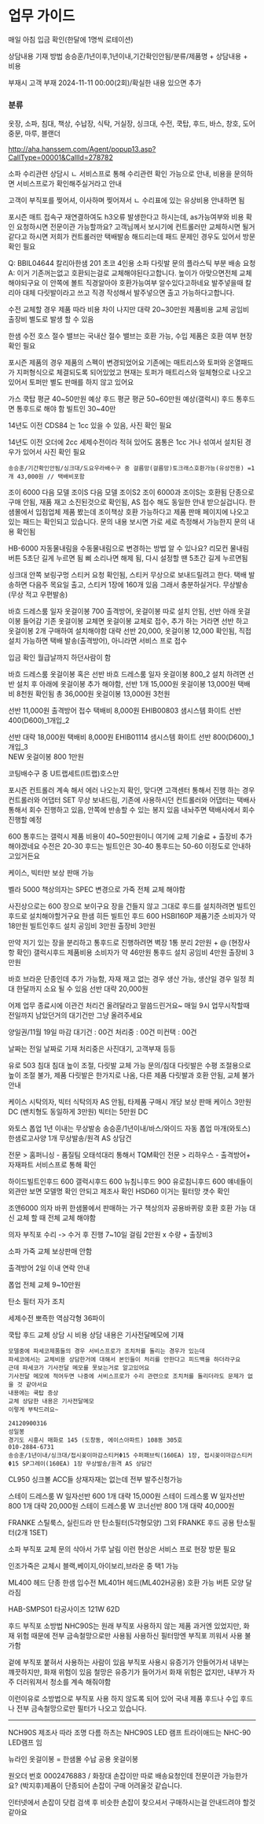 # 업무 가이드
매일 아침 입금 확인(한달에 1명씩 로테이션)


상담내용 기재 방법
송승훈/1년이후,1년이내,기간확인안됨/분류/제품명 + 상담내용 + 비용

부재시
고객 부재 2024-11-11 00:00(2회)/확실한 내용 있으면 추가

### 분류
옷장, 소파, 침대, 책상, 수납장, 식탁, 거실장, 싱크대, 수전, 쿡탑, 후드, 바스, 창호, 도어중문, 마루, 블랜더

http://aha.hanssem.com/Agent/popup13.asp?CallType=00001&CallId=278782

소파 수리관련 상담시
ㄴ 서비스프로 통해 수리관련 확인 가능으로 안내, 비용을 문의하면 서비스프로가 확인해주실거라고 안내

고객이 부직포를 찢어셔, 이사하며 찢어져서
ㄴ 수리표에 있는 유상비용 안내하면 됨


포시즌 매트 접속구 재연결하여도 h3오류 발생한다고 하시는데, as가능여부와 비용 확인 요청하시면 전문이관 가능할까요?
고객님께서 보시기에 컨트롤러만 교체하시면 될거같다고 하시면 저희가 컨트롤러만 택배발송 해드리는데 패드 문제인 경우도 있어서 방문 확인 필요


Q: BBIL04644 칼리아한샘 201 초코 4인용 소파 다릿발 문의 플라스틱 부분 배송 요청 
A: 이거 기존꺼는없고 호환되는걸로 교체해야된다고합니다.
높이가 아맞으면전체 교체해야되구요
이 안쪽에 볼트 직경알아야 호환가능여부 알수있다고하네요
발주넣을때 칼리아 대체 다릿발이라고 쓰고 직경 작성해서  발주넣으면 출고 가능하다고합니다.


수전 교체할 경우 제품 따라 비용 차이 나지만 대략 20~30만원 제품비용 교체 공임비 출장비 별도로 발생 할 수 있음

한샘 수전 호스 절수 밸브는 국내산 절수 밸브는 호환 가능, 수입 제품은 호환 여부 현장 확인 필요

포시즌 제품의 경우 제품의 스펙이 변경되었어요
기존에는 매트리스와 토퍼와 온열패드가 지퍼형식으로 체결되도록 되어있었고
현재는 토퍼가 매트리스와 일체형으로 나오고 있어서
토퍼만 별도 판매를 하지 않고 있어요

가스 쿡탑 평균 40~50만원 예상
후드 평균 평균 50~60만원 예상(갤럭시)
후드 통후드면 통후드로 해야 함 
빌트인 30~40만


14년도 이전 CDS84 는 1cc 있을 수 있음, 사진 확인 필요

14년도 이전 오더에 2cc 세제수전이라 적혀 있어도 몸통은 1cc 거나 섞여서 설치된 경우가 있어서 사진 확인 필요

```
송승훈/기간확인안됨/싱크대/도요우라배수구 중 걸름망(걸름망)토크래스호환가능(유상전용) =1개 43,000원 // 택배비포함
```


조이 6000 다음 모델 조이S 다음 모델 조이S2
조이 6000과 조이S는 호환됨 
단종으로 구매 안됨, 재품 재고 소진된것으로 확인됨, AS 접수 해도 동일한 안내 받으실겁니다. 한샘몰에서 입점업체 제품 봤는데 조이책상 호환 가능하다고 제품 판매 페이지에 나오고 있는 패드는 확인되고 있습니다. 문의 내용 보시면 가로 세로 측정해서 가능한지 문의 내용 확인됨


HB-6000  자동물내림을 수동물내림으로 변경하는 방법 알 수 있나요?
리모컨 물내림 버튼 5초단 길게 누르면 됨
삐 소리나면 해제 됨, 다시 설정할 땐 5초간 길게 누르면됨

싱크대 안쪽 보링구멍 스티커 요청 확인됨, 스티커 무상으로 보내드릴려고 한다. 택배 발송하면 다음주 목요일 출고, 스티커 1장에 160개 있음 그래서 충분하실거다. 무상발송(무상 적고 우편발송)


바흐 드레스룸 일자 옷걸이봉 700 출격방어, 옷걸이봉 따로 설치 안됨, 선반 아래 옷걸이봉 들어감 기존 옷걸이봉 교체면 옷걸이봉 교체로 접수, 추가 하는 거라면 선반 하고 옷걸이봉 2개 구매하여 설치해야함 대략 선반 20,000, 옷걸이봉 12,000 확인됨, 직접 설치 가능하면 택배 발송(출격방어), 아니라면 서비스 프로 접수


입금 확인 월급날까지 하던사람이 함 


바흐 드레스룸 옷걸이봉 혹은 선반
바흐 드레스룸 일자 옷걸이봉 800_2 설치 하려면 선반 설치 후 아래에 옷걸이봉 추가 해야함, 선반 1개 15,000원 옷걸이봉 13,000원 택배비 8천원 확인됨 총 36,000원
옷걸이봉 13,000원 3천원


선반 11,000원 출격방어 접수 택배비 8,000원 	EHIB00803 샘시스템 화이트 선반 400(D600)_1개입_2 

선반 대략 18,000원 택배비 8,000원
EHIB01114 샘시스템 화이트 선반 800(D600)_1개입_3	
NEW 옷걸이봉 800 1만원

코팅배수구 중 U트랩세트(I트랩)호스만

포시즌 컨트롤러 계속 해서 에러 나오는지 확인, 맞다면 고객센터 통해서 진행 하는 경우 컨트롤러와 어댑터 SET 무상 보내드림, 기존에 사용하시던 컨트롤러와 어댑터는 택배사 통해서 회수 진행하고 있음, 안쪽에 반송할 수 있는 봉지 있음 내놔주면 택배사에서 회수진행할 예정

600 통후드는 갤럭시 제품 비용이 40~50만원이니
여기에 교체 기술료 + 출장비 추가해야겠네요
수전은 20-30
후드는 빌트인은 30-40
통후드는 50-60
이정도로 안내하고있거든요

케이스, 빅터만 보상 판매 가능

벨라 5000 책상의자는 SPEC 변경으로 가죽 전체 교체 해야함


사진상으로는 600 장으로 보이구요
장을 건들지 않고 그대로 후드를 설치하려면
빌트인후드로 설치해야할거구요
한샘 히든 빌트인 후드 600 HSBI160P 
제품기준 소비자가 약 18만원
빌트인후드 설치 공임비 3만원
출장비 3만원

만약 저기 있는 장을 분리하고 통후드로 진행하려면
벽장 1통 분리 2만원 + @ (현장사항 확인)
갤럭시후드 제품비용 소비자가 약 46만원
통후드 설치 공임비 4만원
출장비 3만원


바흐 브라운 단종인데 추가 가능함, 자재 재고 없는 경우 생산 가능, 생산일 경우 일정 최대 한달까지 소요 될 수 있음
선반 대략 20,000원 


어제 업무 종료시에 이관건 처리건 올려달라고 말씀드린거요~
매일 9시 업무시작할때 전일까지 남았던거의 대기건만 그냥 올려주세요 

양일권/11월 19일 마감
대기건 : 00건
처리중 : 00건
미컨택 : 00건

날짜는 전일 날짜로 기재 
처리중은 사진대기, 고객부재 등등 


유로 503 침대
침대 높이 조절, 다릿발 교체 가능 문의/침대 다릿발은 수평 조절용으로 높이 조절 불가, 제품 다릿발은 한가지로 나옴, 다른 제품 다릿발과 호환 안됨, 교체 불가 안내


케이스 시탁의자, 빅터 식탁의자
AS 안됨, 타제품 구매시 개당 보상 판매 
케이스 3만원 DC (밴치형도 동일하게 3만원)
빅터는 5만원 DC 

와토스 폽업 1년 이내는 무상발송
송승훈/1년이내/바스/와이드 자동 폽업 마개(와토스)한샘로고사양 1개 무상발송/원격 AS 상담건



전문 > 홈퍼니싱 - 품질팀 오태석대리 통해서 TQM확인
전문 > 리하우스 - 출격방어+ 자재파트 서비스프로 통해 확인


하이드빌트인후드 600
갤럭시후드 600
뉴침니후드 900 
유로침니후드 600
얘네들이 외관만 보면 모델명 확인 안되고 제조사 확인
HSD60 이거는 필터망 갯수 확인


조앤6000 의자 바퀴 한샘몰에서 판매하는 가구 책상의자 공용바퀴랑 호환
호환 가능 대신 교체 할 때 전체 교체 해야함


의자 부직포 수리 -> 수거 후 진행 7~10일 걸림
2만원 x 수량 + 출장비3

소파 가죽 교체 보상판매 안함

출격방어 2일 이내 연락 안내

폽업 전체 교체 9~10만원

탄소 필터 자가 조치

세제수전 뽀죡한 역삼각형 36파이


쿡탑 후드 교체 상담 시 비용 상담 내용은 기사전달메모에 기재
```
모델중에 파세코제품들의 경우 서비스프로가 조치처를 돌리는 경우가 있는데
파세코에서는 교체비용 상담한거에 대해서 본인들이 처리를 안한다고 피드백을 하더라구요
근데 파세코가 기사전달 메모를 못보는거로 알고있어요
기사전달 메모에 적어두면 나중에 서비스프로가 수리 관련으로 조치처를 돌리더라도 문제가 없을 것 같아서요
내용에는 쿡탑 증상
교체 상담한 내용은 기사전달메모
이렇게 부탁드려요~
```





```
24120900316
성일봉
경기도 시흥시 매화로 145 (도창동, 에이스아파트) 108동 305호
010-2884-6731
송승훈/1년이내/싱크대/접시꽂이마감스티커Φ15 수퍼패브릭(160EA) 1장, 접시꽂이마감스티커Φ15 SP그레이(160EA) 1장 무상발송/원격 AS 상담건
```


CL950 싱크볼 ACC들 상재자재는 없는데 전부 발주신청가능 


스테이 드레스룸 W 일자선반 600 1개 대략 15,000원
스테이 드레스룸 W 일자선반 800 1개 대략 20,000원
스테이 드레스룸 W 코너선반 800 1개 대략 40,000원



FRANKE 스틸룩스, 실린드라 만 탄소필터(5각형모양)
그외 FRANKE 후드 공용 탄소필터(2개 1SET)


소파 부직포 교체 문의
삭아서 가루 날림 이런 현상은 
서비스 프로 현장 방문 필요


인조가죽은 교체시 블랙,베이지,아이보리,브라운 중 택1 가능


ML400 헤드 단종
한샘 입수전 ML401H 헤드(ML402H공용) 호환 가능
버튼 모양 달라짐

HAB-SMPS01 타공사이즈 121W 62D

후드 부직포 소방법
NHC90S는 원래 부직포 사용하지 않는 제품
과거엔 있었지만, 화재 위험 때문에 전부 금속철망으로만 사용됨
사용하신 필터망엔 부직포 끼워서 사용 불가함

겉에 부직포 붙혀서 사용하는 사람이 있음
부직포 사용시 유증기가 안들어가서 내부는 꺠끗하지만, 화재 위험이 있음
철망은 유증기가 들어가서 화재 위험은 없지만, 내부가 자주 더러워져서 청소를 계속 해줘야함

이런이유로 소방법으로 부직포 사용 하지 않도록 되어 있어 국내 제품 후드나 수입 후드나 전부 금속철망으로만 필터가 나오고 있습니다.

---

NCH90S 제조사 따라 조명 다름
하츠는 NHC90S LED 램프
트라이애드는 NHC-90 LED램프 임


뉴라인 옷걸이봉 = 한샘몰 수납 공용 옷걸이봉




원오더 번호 0002476883 / 화장대 손잡이만 따로 배송요청인데 전문이관 가능한가요?
(박지후)제품이 단종되어 손잡이 구매 어려울것 같습니다.

인터넷에서 손잡이 닷컴 검색 후 비슷한 손잡이 찾으셔서 구매하시는걸 안내드려야 할것 같아요


